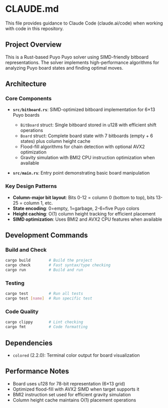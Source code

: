 # CLAUDE.md

This file provides guidance to Claude Code (claude.ai/code) when working with code in this repository.

## Project Overview

This is a Rust-based Puyo Puyo solver using SIMD-friendly bitboard representations. The solver implements high-performance algorithms for analyzing Puyo board states and finding optimal moves.

## Architecture

### Core Components

- **`src/bitboard.rs`**: SIMD-optimized bitboard implementation for 6×13 Puyo boards
  - `BitBoard` struct: Single bitboard stored in u128 with efficient shift operations
  - `Board` struct: Complete board state with 7 bitboards (empty + 6 states) plus column height cache
  - Flood-fill algorithms for chain detection with optional AVX2 optimization
  - Gravity simulation with BMI2 CPU instruction optimization when available

- **`src/main.rs`**: Entry point demonstrating basic board manipulation

### Key Design Patterns

- **Column-major bit layout**: Bits 0-12 = column 0 (bottom to top), bits 13-25 = column 1, etc.
- **State encoding**: 0=empty, 1=garbage, 2-6=five Puyo colors
- **Height caching**: O(1) column height tracking for efficient placement
- **SIMD optimization**: Uses BMI2 and AVX2 CPU features when available

## Development Commands

### Build and Check
```bash
cargo build        # Build the project
cargo check        # Fast syntax/type checking
cargo run          # Build and run
```

### Testing
```bash
cargo test         # Run all tests
cargo test [name]  # Run specific test
```

### Code Quality
```bash
cargo clippy       # Lint checking
cargo fmt          # Code formatting
```

## Dependencies

- `colored` (2.2.0): Terminal color output for board visualization

## Performance Notes

- Board uses u128 for 78-bit representation (6×13 grid)
- Optimized flood-fill with AVX2 SIMD when target supports it
- BMI2 instruction set used for efficient gravity simulation
- Column height cache maintains O(1) placement operations